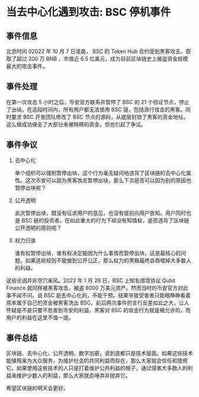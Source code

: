 # 当去中心化遇到攻击: BSC 停机事件

## 事件信息

北京时间 02022 年 10 月 7 日凌晨， BSC 的 Token Hub 合约受到黑客攻击，窃取了超过 200 万 BNB ，市值近 6.5 亿美元，成为目前区块链史上被盗资金规模最大的攻击事件。

## 事件处理

在第一次攻击 5 小时之后，币安官方联系并暂停了 BSC 的 21 个验证节点，停止了出块。在这段时间内，所有用户都无法使用 BSC 链，包括进行攻击的黑客。同时要求 BSC 开发团队修改了 BSC 节点的源码，从底层封锁了黑客的资金地址。这么做成功保全了大部分未被转移的资金，但也引起了争议。

## 事件争议

1. 去中心化

    单个组织可以强制暂停出块，这个行为毫无疑问地违背了区块链的去中心化属性。这次币安可以因为黑客攻击暂停出块，那么下次是否可以因为别的原因也暂停出块呢？

2. 公开透明

    此次暂停出块，既没有征求用户的意见，也没有提前向用户告知。用户同时也是 BSC 链的投资者，在如此重大的行为下却没有知情权，是否违背了区块链公开透明的原则呢？

3. 权力归谁

    谁有权暂停出块，谁有权决定能因为什么事情而暂停出块，这是最核心的问题。如果这些规则不能做到公开公正，那么权力的黑箱最终会吞噬掉大多数人的利益。

这些论调并非空穴来风。2022 年 1 月 28 日，BSC 上知名借贷协议 Qubit Finance 就同样被黑客攻击，被盗 8000 万美元资产。然而当时的币安官方对此事不闻不问，说 BSC 是去中心化的，不能干预。结果导致受害者只能眼睁睁看着原本属于自己的资金被黑客洗出 BSC。前后两次事件的言行反差如此之大，让人怀疑是不是只要不危害到币安的利益，黑客对 BSC 的攻击行为就是被允许的，而用户的利益在这里不值一提。

## 事件总结

区块链、去中心化、公开透明、数字加密，说到底都只是技术层面。如果这些技术能够用来为大众服务，为维护社会的共同利益而存在，那么大家就会信任和使用它。如果使用这些技术的人只是打着维护公共利益的幌子，通过侵害大多数人的利益来维护少数人的利益，那么大家就会唾弃并抛弃它。

希望区块链的明天会更好。